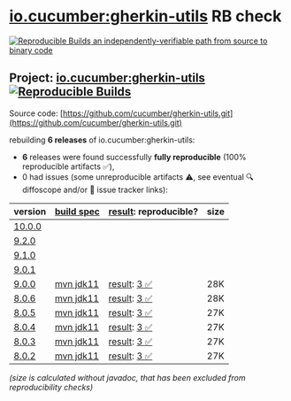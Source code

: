 [io.cucumber:gherkin-utils](https://central.sonatype.com/artifact/io.cucumber/gherkin-utils/versions) RB check
=======

[![Reproducible Builds](https://reproducible-builds.org/images/logos/rb.svg) an independently-verifiable path from source to binary code](https://reproducible-builds.org/)

## Project: [io.cucumber:gherkin-utils](https://central.sonatype.com/artifact/io.cucumber/gherkin-utils/versions) [![Reproducible Builds](https://img.shields.io/endpoint?url=https://raw.githubusercontent.com/jvm-repo-rebuild/reproducible-central/master/content/io/cucumber/gherkin-utils/badge.json)](https://github.com/jvm-repo-rebuild/reproducible-central/blob/master/content/io/cucumber/gherkin-utils/README.md)

Source code: [https://github.com/cucumber/gherkin-utils.git](https://github.com/cucumber/gherkin-utils.git)

rebuilding **6 releases** of io.cucumber:gherkin-utils:
- **6** releases were found successfully **fully reproducible** (100% reproducible artifacts :white_check_mark:),
- 0 had issues (some unreproducible artifacts :warning:, see eventual :mag: diffoscope and/or :memo: issue tracker links):

| version | [build spec](/BUILDSPEC.md) | [result](https://reproducible-builds.org/docs/jvm/): reproducible? | size |
| -- | --------- | ------ | -- |
| [10.0.0](https://central.sonatype.com/artifact/io.cucumber/gherkin-utils/10.0.0/pom) | | | |
| [9.2.0](https://central.sonatype.com/artifact/io.cucumber/gherkin-utils/9.2.0/pom) | | | |
| [9.1.0](https://central.sonatype.com/artifact/io.cucumber/gherkin-utils/9.1.0/pom) | | | |
| [9.0.1](https://central.sonatype.com/artifact/io.cucumber/gherkin-utils/9.0.1/pom) | | | |
| [9.0.0](https://central.sonatype.com/artifact/io.cucumber/gherkin-utils/9.0.0/pom) | [mvn jdk11](gherkin-utils-9.0.0.buildspec) | [result](gherkin-utils-9.0.0.buildinfo): [3 :white_check_mark: ](gherkin-utils-9.0.0.buildcompare) | 28K |
| [8.0.6](https://central.sonatype.com/artifact/io.cucumber/gherkin-utils/8.0.6/pom) | [mvn jdk11](gherkin-utils-8.0.6.buildspec) | [result](gherkin-utils-8.0.6.buildinfo): [3 :white_check_mark: ](gherkin-utils-8.0.6.buildcompare) | 28K |
| [8.0.5](https://central.sonatype.com/artifact/io.cucumber/gherkin-utils/8.0.5/pom) | [mvn jdk11](gherkin-utils-8.0.5.buildspec) | [result](gherkin-utils-8.0.5.buildinfo): [3 :white_check_mark: ](gherkin-utils-8.0.5.buildcompare) | 27K |
| [8.0.4](https://central.sonatype.com/artifact/io.cucumber/gherkin-utils/8.0.4/pom) | [mvn jdk11](gherkin-utils-8.0.4.buildspec) | [result](gherkin-utils-8.0.4.buildinfo): [3 :white_check_mark: ](gherkin-utils-8.0.4.buildcompare) | 27K |
| [8.0.3](https://central.sonatype.com/artifact/io.cucumber/gherkin-utils/8.0.3/pom) | [mvn jdk11](gherkin-utils-8.0.3.buildspec) | [result](gherkin-utils-8.0.3.buildinfo): [3 :white_check_mark: ](gherkin-utils-8.0.3.buildcompare) | 27K |
| [8.0.2](https://central.sonatype.com/artifact/io.cucumber/gherkin-utils/8.0.2/pom) | [mvn jdk11](gherkin-utils-8.0.2.buildspec) | [result](gherkin-utils-8.0.2.buildinfo): [3 :white_check_mark: ](gherkin-utils-8.0.2.buildcompare) | 27K |

<i>(size is calculated without javadoc, that has been excluded from reproducibility checks)</i>
